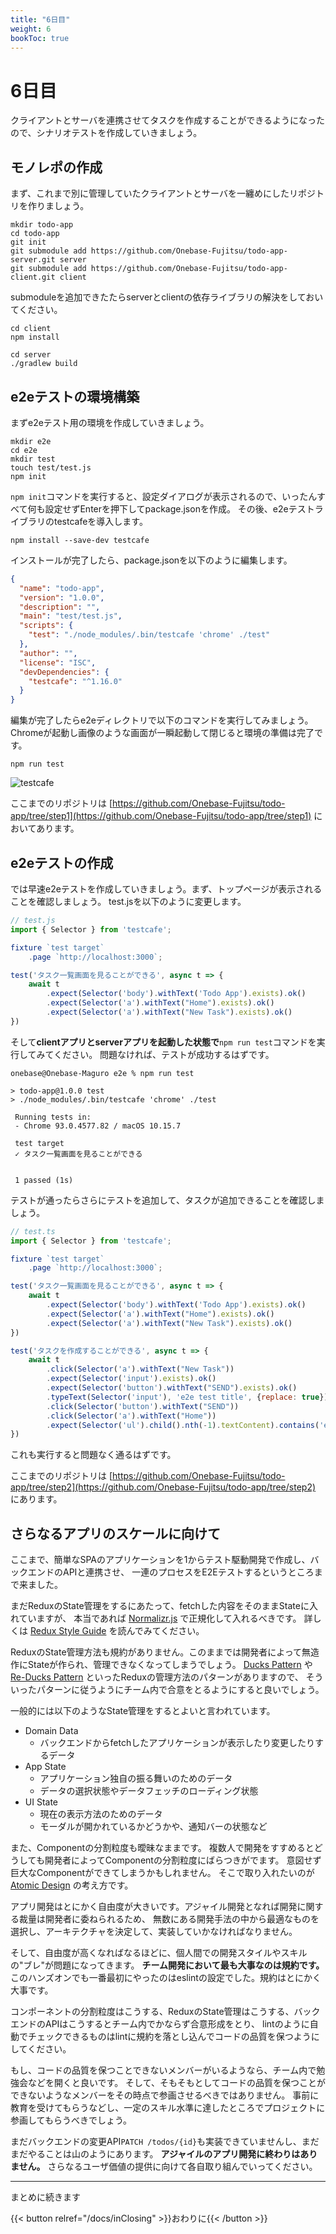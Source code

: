 ```yaml
---
title: "6日目"
weight: 6
bookToc: true
---
```


# 6日目

クライアントとサーバを連携させてタスクを作成することができるようになったので、シナリオテストを作成していきましょう。

## モノレポの作成

まず、これまで別に管理していたクライアントとサーバを一纏めにしたリポジトリを作りましょう。

```shell
mkdir todo-app
cd todo-app
git init
git submodule add https://github.com/Onebase-Fujitsu/todo-app-server.git server
git submodule add https://github.com/Onebase-Fujitsu/todo-app-client.git client
```

submoduleを追加できたたらserverとclientの依存ライブラリの解決をしておいてください。

```shell
cd client
npm install
```

```shell
cd server
./gradlew build
```

## e2eテストの環境構築

まずe2eテスト用の環境を作成していきましょう。

```shell
mkdir e2e
cd e2e
mkdir test
touch test/test.js 
npm init
```

`npm init`コマンドを実行すると、設定ダイアログが表示されるので、いったんすべて何も設定せずEnterを押下してpackage.jsonを作成。
その後、e2eテストライブラリのtestcafeを導入します。

```shell
npm install --save-dev testcafe
```

インストールが完了したら、package.jsonを以下のように編集します。

```json
{
  "name": "todo-app",
  "version": "1.0.0",
  "description": "",
  "main": "test/test.js",
  "scripts": {
    "test": "./node_modules/.bin/testcafe 'chrome' ./test"
  },
  "author": "",
  "license": "ISC",
  "devDependencies": {
    "testcafe": "^1.16.0"
  }
}
```

編集が完了したらe2eディレクトリで以下のコマンドを実行してみましょう。
Chromeが起動し画像のような画面が一瞬起動して閉じると環境の準備は完了です。

```shell
npm run test
```

![testcafe](testcafe.jpg)


ここまでのリポジトリは
[https://github.com/Onebase-Fujitsu/todo-app/tree/step1](https://github.com/Onebase-Fujitsu/todo-app/tree/step1)
においてあります。

## e2eテストの作成

では早速e2eテストを作成していきましょう。まず、トップページが表示されることを確認しましょう。
test.jsを以下のように変更します。

```javascript
// test.js
import { Selector } from 'testcafe';

fixture `test target`
    .page `http://localhost:3000`;

test('タスク一覧画面を見ることができる', async t => {
    await t
        .expect(Selector('body').withText('Todo App').exists).ok()
        .expect(Selector('a').withText("Home").exists).ok()
        .expect(Selector('a').withText("New Task").exists).ok()
})
```

そして**clientアプリとserverアプリを起動した状態で**`npm run test`コマンドを実行してみてください。
問題なければ、テストが成功するはずです。

```
onebase@Onebase-Maguro e2e % npm run test

> todo-app@1.0.0 test
> ./node_modules/.bin/testcafe 'chrome' ./test

 Running tests in:
 - Chrome 93.0.4577.82 / macOS 10.15.7

 test target
 ✓ タスク一覧画面を見ることができる


 1 passed (1s)
```

テストが通ったらさらにテストを追加して、タスクが追加できることを確認しましょう。

```javascript
// test.ts
import { Selector } from 'testcafe';

fixture `test target`
    .page `http://localhost:3000`;

test('タスク一覧画面を見ることができる', async t => {
    await t
        .expect(Selector('body').withText('Todo App').exists).ok()
        .expect(Selector('a').withText("Home").exists).ok()
        .expect(Selector('a').withText("New Task").exists).ok()
})

test('タスクを作成することができる', async t => {
    await t
        .click(Selector('a').withText("New Task"))
        .expect(Selector('input').exists).ok()
        .expect(Selector('button').withText("SEND").exists).ok()
        .typeText(Selector('input'), 'e2e test title', {replace: true})
        .click(Selector('button').withText("SEND"))
        .click(Selector('a').withText("Home"))
        .expect(Selector('ul').child().nth(-1).textContent).contains('e2e test title')
})
```

これも実行すると問題なく通るはずです。

ここまでのリポジトリは
[https://github.com/Onebase-Fujitsu/todo-app/tree/step2](https://github.com/Onebase-Fujitsu/todo-app/tree/step2)
にあります。

## さらなるアプリのスケールに向けて

ここまで、簡単なSPAのアプリケーションを1からテスト駆動開発で作成し、バックエンドのAPIと連携させ、
一連のプロセスをE2Eテストするというところまで来ました。

まだReduxのState管理をするにあたって、fetchした内容をそのままStateに入れていますが、
本当であれば [Normalizr.js](https://github.com/paularmstrong/normalizr) で正規化して入れるべきです。
詳しくは [Redux Style Guide](https://redux.js.org/style-guide/style-guide) を読んでみてください。

ReduxのState管理方法も規約がありません。このままでは開発者によって無造作にStateが作られ、管理できなくなってしまうでしょう。
[Ducks Pattern](https://medium.com/@scbarrus/the-ducks-file-structure-for-redux-d63c41b7035c) や
[Re-Ducks Pattern](https://github.com/erikras/ducks-modular-redux) といったReduxの管理方法のパターンがありますので、
そういったパターンに従うようにチーム内で合意をとるようにすると良いでしょう。

一般的には以下のようなState管理をするとよいと言われています。

- Domain Data
  - バックエンドからfetchしたアプリケーションが表示したり変更したりするデータ
- App State
  - アプリケーション独自の振る舞いのためのデータ
  - データの選択状態やデータフェッチのローディング状態
- UI State
  - 現在の表示方法のためのデータ
  - モーダルが開かれているかどうかや、通知バーの状態など

また、Componentの分割粒度も曖昧なままです。
複数人で開発をすすめるとどうしても開発者によってComponentの分割粒度にばらつきがでます。
意図せず巨大なComponentができてしまうかもしれません。
そこで取り入れたいのが [Atomic Design](https://bradfrost.com/blog/post/atomic-web-design/) の考え方です。

アプリ開発はとにかく自由度が大きいです。アジャイル開発となれば開発に関する裁量は開発者に委ねられるため、
無数にある開発手法の中から最適なものを選択し、アーキテクチャを決定して、実装していかなければなりません。

そして、自由度が高くなればなるほどに、個人間での開発スタイルやスキルの"ブレ"が問題になってきます。
**チーム開発において最も大事なのは規約です。**
このハンズオンでも一番最初にやったのはeslintの設定でした。規約はとにかく大事です。

コンポーネントの分割粒度はこうする、ReduxのState管理はこうする、バックエンドのAPIはこうするとチーム内でかならず合意形成をとり、
lintのように自動でチェックできるものはlintに規約を落とし込んでコードの品質を保つようにしてください。

もし、コードの品質を保つことできないメンバーがいるようなら、チーム内で勉強会などを開くと良いです。
そして、そもそもとしてコードの品質を保つことができないようなメンバーをその時点で参画させるべきではありません。
事前に教育を受けてもらうなどし、一定のスキル水準に達したところでプロジェクトに参画してもらうべきでしょう。

まだバックエンドの変更API`PATCH /todos/{id}`も実装できていませんし、まだまだやることは山のようにあります。
**アジャイルのアプリ開発に終わりはありません。**
さらなるユーザ価値の提供に向けて各自取り組んでいってください。

---

まとめに続きます

{{< button relref="/docs/inClosing" >}}おわりに{{< /button >}}
